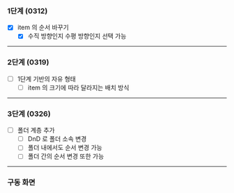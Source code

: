 ### 1단계 (0312)

- [x] item 의 순서 바꾸기
  - [x] 수직 방향인지 수평 방향인지 선택 가능

---

### 2단계 (0319)

- [ ] 1단계 기반의 자유 형태
  - [ ] item 의 크기에 따라 달라지는 배치 방식

---

### 3단계 (0326)

- [ ] 폴더 계층 추가
  - [ ] DnD 로 폴더 소속 변경
  - [ ] 폴더 내에서도 순서 변경 가능
  - [ ] 폴더 간의 순서 변경 또한 가능

---

### 구동 화면
